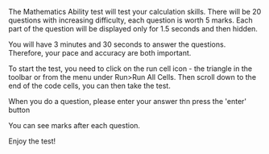 The Mathematics Ability test will test your calculation skills. There will be 20 questions with increasing difficulty, each question is worth 5 marks. Each part of the question will be displayed only for 1.5 seconds and then hidden.

You will have 3 minutes and 30 seconds to answer the questions. Therefore, your pace and accuracy are both important.

To start the test, you need to click on the run cell icon - the triangle in the toolbar or from the menu under Run>Run All Cells. Then scroll down to the end of the code cells, you can then take the test.

When you do a question, please enter your answer thn press the 'enter' button

You can see marks after each question.

Enjoy the test!
